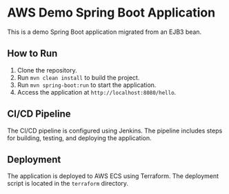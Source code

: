 # AWS Demo Spring Boot Application

This is a demo Spring Boot application migrated from an EJB3 bean.

## How to Run

1. Clone the repository.
2. Run `mvn clean install` to build the project.
3. Run `mvn spring-boot:run` to start the application.
4. Access the application at `http://localhost:8080/hello`.

## CI/CD Pipeline

The CI/CD pipeline is configured using Jenkins. The pipeline includes steps for building, testing, and deploying the application.

## Deployment

The application is deployed to AWS ECS using Terraform. The deployment script is located in the `terraform` directory.
